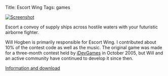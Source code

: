 Title: Escort Wing
Tags: games

[![Screenshot](|filename|/img/escort_wing_thumb.jpg)](http://owoho.com/EscortWing/page3/files/page3-1001-full.html)

Escort a convoy of supply ships across hostile waters with your futuristic
airborne fighter.

Will Hogben is primarily responsible for Escort Wing. I contributed about 10%
of the contest code as well as the music. The original game was made for a
three-month contest held by [iDevGames](http://www.idevgames.com/) in October
2005, but Will and an active community have continued to develop it since then.

[Information and download](http://owoho.com/EscortWing/)
